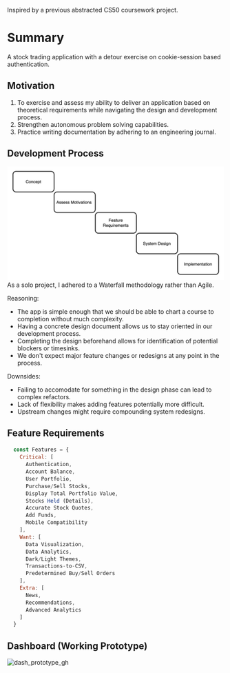 Inspired by a previous abstracted CS50 coursework project.

# Summary
A stock trading application with a detour exercise on cookie-session based authentication.

## Motivation
1. To exercise and assess my ability to deliver an application based on theoretical requirements while navigating the design and development process.
2. Strengthen autonomous problem solving capabilities.
3. Practice writing documentation by adhering to an engineering journal.

## Development Process
![](./imgs/waterfall.png "Process")
As a solo project, I adhered to a Waterfall methodology rather than Agile.

Reasoning:
* The app is simple enough that we should be able to chart a course to completion without much complexity.
* Having a concrete design document allows us to stay oriented in our development process.
* Completing the design beforehand allows for identification of potential blockers or timesinks.
* We don't expect major feature changes or redesigns at any point in the process.

Downsides:
* Failing to accomodate for something in the design phase can lead to complex refactors.
* Lack of flexibility makes adding features potentially more difficult.
* Upstream changes might require compounding system redesigns.

## Feature Requirements

```javascript
  const Features = {
    Critical: [
      Authentication,
      Account Balance,
      User Portfolio,
      Purchase/Sell Stocks,
      Display Total Portfolio Value,
      Stocks Held (Details),
      Accurate Stock Quotes,
      Add Funds,
      Mobile Compatibility
    ],
    Want: [
      Data Visualization,
      Data Analytics,
      Dark/Light Themes,
      Transactions-to-CSV,
      Predetermined Buy/Sell Orders
    ],
    Extra: [
      News,
      Recommendations,
      Advanced Analytics
    ]
  }

```
## Dashboard (Working Prototype) 
<img width="1012" alt="dash_prototype_gh" src="https://user-images.githubusercontent.com/70232572/198855294-eb7aa660-d750-4f48-9e6a-0da505c4e86a.png">


